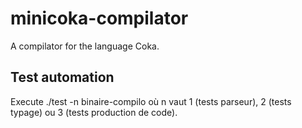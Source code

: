 # minicoka-compilator
A compilator for the language Coka.

## Test automation

Execute ./test -n binaire-compilo où n vaut 1 (tests parseur), 2 (tests typage) ou 3 (tests production de code).
